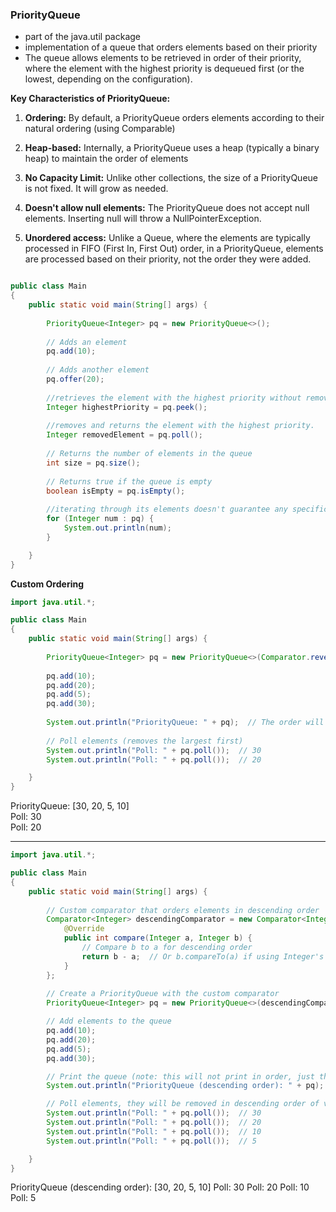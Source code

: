 ### PriorityQueue

* part of the java.util package
* implementation of a queue that orders elements based on their priority
* The queue allows elements to be retrieved in order of their priority, where the element with the highest priority is dequeued first (or the lowest, depending on the configuration).

**Key Characteristics of PriorityQueue:**

1. **Ordering:** By default, a PriorityQueue orders elements according to their natural ordering (using Comparable)

2. **Heap-based:** Internally, a PriorityQueue uses a heap (typically a binary heap) to maintain the order of elements

3. **No Capacity Limit:** Unlike other collections, the size of a PriorityQueue is not fixed. It will grow as needed.

4. **Doesn't allow null elements:** The PriorityQueue does not accept null elements. Inserting null will throw a NullPointerException.

5. **Unordered access:** Unlike a Queue, where the elements are typically processed in FIFO (First In, First Out) order, in a PriorityQueue, elements are processed based on their priority, not the order they were added.

```java

public class Main
{
	public static void main(String[] args) {
		
		PriorityQueue<Integer> pq = new PriorityQueue<>();
		
		// Adds an element
		pq.add(10);
		
		// Adds another element
		pq.offer(20);
		
		//retrieves the element with the highest priority without removing it
		Integer highestPriority = pq.peek();
		
		//removes and returns the element with the highest priority.
		Integer removedElement = pq.poll(); 
		
		// Returns the number of elements in the queue
		int size = pq.size(); 
		
		// Returns true if the queue is empty
		boolean isEmpty = pq.isEmpty();  
		
		//iterating through its elements doesn't guarantee any specific order
		for (Integer num : pq) {
            System.out.println(num);
        }

	}
}
```

**Custom Ordering**

```java
import java.util.*;

public class Main
{
	public static void main(String[] args) {
		
		PriorityQueue<Integer> pq = new PriorityQueue<>(Comparator.reverseOrder());
		
		pq.add(10);
        pq.add(20);
        pq.add(5);
        pq.add(30);
        
        System.out.println("PriorityQueue: " + pq);  // The order will be reversed
        
        // Poll elements (removes the largest first)
        System.out.println("Poll: " + pq.poll());  // 30
        System.out.println("Poll: " + pq.poll());  // 20

	}
}
```

PriorityQueue: [30, 20, 5, 10]\
Poll: 30\
Poll: 20

---

```java
import java.util.*;

public class Main
{
	public static void main(String[] args) {
		
		// Custom comparator that orders elements in descending order
        Comparator<Integer> descendingComparator = new Comparator<Integer>() {
            @Override
            public int compare(Integer a, Integer b) {
                // Compare b to a for descending order
                return b - a;  // Or b.compareTo(a) if using Integer's natural ordering
            }
        };
        
		// Create a PriorityQueue with the custom comparator
        PriorityQueue<Integer> pq = new PriorityQueue<>(descendingComparator);

        // Add elements to the queue
        pq.add(10);
        pq.add(20);
        pq.add(5);
        pq.add(30);

        // Print the queue (note: this will not print in order, just the internal structure)
        System.out.println("PriorityQueue (descending order): " + pq);

        // Poll elements, they will be removed in descending order of value
        System.out.println("Poll: " + pq.poll());  // 30
        System.out.println("Poll: " + pq.poll());  // 20
        System.out.println("Poll: " + pq.poll());  // 10
        System.out.println("Poll: " + pq.poll());  // 5

	}
}
```

PriorityQueue (descending order): [30, 20, 5, 10]
Poll: 30
Poll: 20
Poll: 10
Poll: 5

